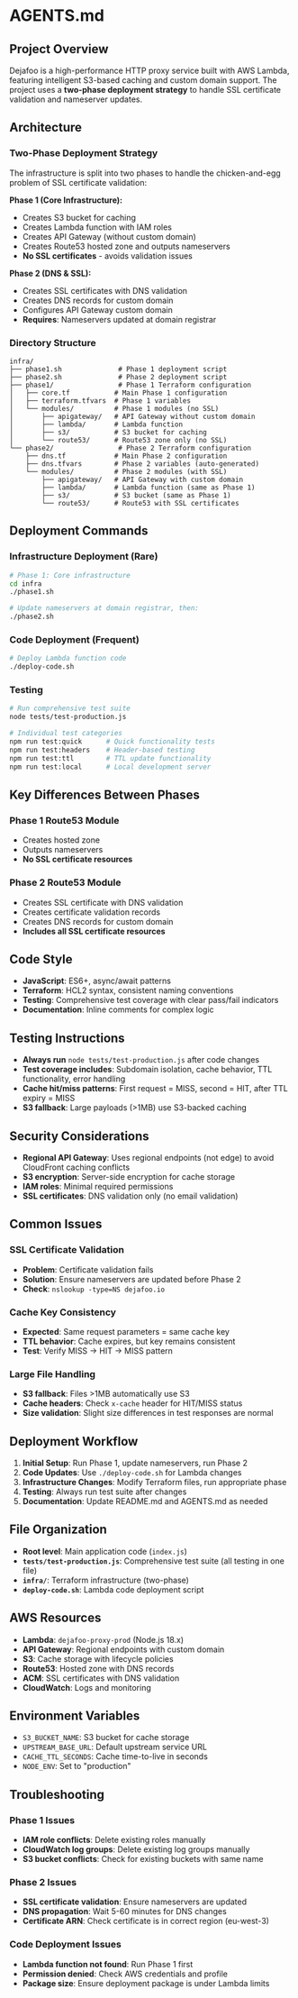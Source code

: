 # AGENTS.md

## Project Overview

Dejafoo is a high-performance HTTP proxy service built with AWS Lambda, featuring intelligent S3-based caching and custom domain support. The project uses a **two-phase deployment strategy** to handle SSL certificate validation and nameserver updates.

## Architecture

### Two-Phase Deployment Strategy

The infrastructure is split into two phases to handle the chicken-and-egg problem of SSL certificate validation:

**Phase 1 (Core Infrastructure):**
- Creates S3 bucket for caching
- Creates Lambda function with IAM roles
- Creates API Gateway (without custom domain)
- Creates Route53 hosted zone and outputs nameservers
- **No SSL certificates** - avoids validation issues

**Phase 2 (DNS & SSL):**
- Creates SSL certificates with DNS validation
- Creates DNS records for custom domain
- Configures API Gateway custom domain
- **Requires**: Nameservers updated at domain registrar

### Directory Structure

```
infra/
├── phase1.sh              # Phase 1 deployment script
├── phase2.sh              # Phase 2 deployment script
├── phase1/                # Phase 1 Terraform configuration
│   ├── core.tf           # Main Phase 1 configuration
│   ├── terraform.tfvars  # Phase 1 variables
│   └── modules/          # Phase 1 modules (no SSL)
│       ├── apigateway/   # API Gateway without custom domain
│       ├── lambda/       # Lambda function
│       ├── s3/           # S3 bucket for caching
│       └── route53/      # Route53 zone only (no SSL)
└── phase2/                # Phase 2 Terraform configuration
    ├── dns.tf            # Main Phase 2 configuration
    ├── dns.tfvars        # Phase 2 variables (auto-generated)
    └── modules/          # Phase 2 modules (with SSL)
        ├── apigateway/   # API Gateway with custom domain
        ├── lambda/       # Lambda function (same as Phase 1)
        ├── s3/           # S3 bucket (same as Phase 1)
        └── route53/      # Route53 with SSL certificates
```

## Deployment Commands

### Infrastructure Deployment (Rare)
```bash
# Phase 1: Core infrastructure
cd infra
./phase1.sh

# Update nameservers at domain registrar, then:
./phase2.sh
```

### Code Deployment (Frequent)
```bash
# Deploy Lambda function code
./deploy-code.sh
```

### Testing
```bash
# Run comprehensive test suite
node tests/test-production.js

# Individual test categories
npm run test:quick      # Quick functionality tests
npm run test:headers    # Header-based testing
npm run test:ttl        # TTL update functionality
npm run test:local      # Local development server
```

## Key Differences Between Phases

### Phase 1 Route53 Module
- Creates hosted zone
- Outputs nameservers
- **No SSL certificate resources**

### Phase 2 Route53 Module
- Creates SSL certificate with DNS validation
- Creates certificate validation records
- Creates DNS records for custom domain
- **Includes all SSL certificate resources**

## Code Style

- **JavaScript**: ES6+, async/await patterns
- **Terraform**: HCL2 syntax, consistent naming conventions
- **Testing**: Comprehensive test coverage with clear pass/fail indicators
- **Documentation**: Inline comments for complex logic

## Testing Instructions

- **Always run** `node tests/test-production.js` after code changes
- **Test coverage includes**: Subdomain isolation, cache behavior, TTL functionality, error handling
- **Cache hit/miss patterns**: First request = MISS, second = HIT, after TTL expiry = MISS
- **S3 fallback**: Large payloads (>1MB) use S3-backed caching

## Security Considerations

- **Regional API Gateway**: Uses regional endpoints (not edge) to avoid CloudFront caching conflicts
- **S3 encryption**: Server-side encryption for cache storage
- **IAM roles**: Minimal required permissions
- **SSL certificates**: DNS validation only (no email validation)

## Common Issues

### SSL Certificate Validation
- **Problem**: Certificate validation fails
- **Solution**: Ensure nameservers are updated before Phase 2
- **Check**: `nslookup -type=NS dejafoo.io`

### Cache Key Consistency
- **Expected**: Same request parameters = same cache key
- **TTL behavior**: Cache expires, but key remains consistent
- **Test**: Verify MISS → HIT → MISS pattern

### Large File Handling
- **S3 fallback**: Files >1MB automatically use S3
- **Cache headers**: Check `x-cache` header for HIT/MISS status
- **Size validation**: Slight size differences in test responses are normal

## Deployment Workflow

1. **Initial Setup**: Run Phase 1, update nameservers, run Phase 2
2. **Code Updates**: Use `./deploy-code.sh` for Lambda changes
3. **Infrastructure Changes**: Modify Terraform files, run appropriate phase
4. **Testing**: Always run test suite after changes
5. **Documentation**: Update README.md and AGENTS.md as needed

## File Organization

- **Root level**: Main application code (`index.js`)
- **`tests/test-production.js`**: Comprehensive test suite (all testing in one file)
- **`infra/`**: Terraform infrastructure (two-phase)
- **`deploy-code.sh`**: Lambda code deployment script

## AWS Resources

- **Lambda**: `dejafoo-proxy-prod` (Node.js 18.x)
- **API Gateway**: Regional endpoints with custom domain
- **S3**: Cache storage with lifecycle policies
- **Route53**: Hosted zone with DNS records
- **ACM**: SSL certificates with DNS validation
- **CloudWatch**: Logs and monitoring

## Environment Variables

- `S3_BUCKET_NAME`: S3 bucket for cache storage
- `UPSTREAM_BASE_URL`: Default upstream service URL
- `CACHE_TTL_SECONDS`: Cache time-to-live in seconds
- `NODE_ENV`: Set to "production"

## Troubleshooting

### Phase 1 Issues
- **IAM role conflicts**: Delete existing roles manually
- **CloudWatch log groups**: Delete existing log groups manually
- **S3 bucket conflicts**: Check for existing buckets with same name

### Phase 2 Issues
- **SSL certificate validation**: Ensure nameservers are updated
- **DNS propagation**: Wait 5-60 minutes for DNS changes
- **Certificate ARN**: Check certificate is in correct region (eu-west-3)

### Code Deployment Issues
- **Lambda function not found**: Run Phase 1 first
- **Permission denied**: Check AWS credentials and profile
- **Package size**: Ensure deployment package is under Lambda limits
